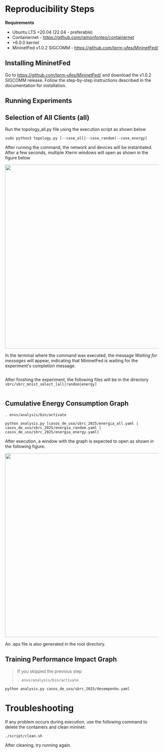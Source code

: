 # Reproducibility Steps

**Requirements**

- Ubuntu LTS +20.04 (22.04 - preferable)
- Containernet - https://github.com/ramonfontes/containernet
- +6.0.0 kernel
- MininetFed v1.0.2 SIGCOMM - https://github.com/lprm-ufes/MininetFed/

## Installing MininetFed

Go to https://github.com/lprm-ufes/MininetFed/ and download the v1.0.2 SIGCOMM release. Follow the step-by-step instructions described in the documentation for installation.

## Running Experiments

## Selection of All Clients (all)

Run the topology_all.py file using the execution script as shown below

```shell
sudo python3 topology.py [--case_all|--case_random|--case_energy]
```

After running the command, the network and devices will be instantiated. After a few seconds, multiple Xterm windows will open as shown in the figure below

<img src="https://github.com/lprm-ufes/MininetFed-LoWPAN/blob/topology-unico/images/terminais.png" width="600" alt=""/>

In the terminal where the command was executed, the message _Waiting for messages_ will appear, indicating that MininetFed is waiting for the experiment's completion message.

<img src="https://github.com/lprm-ufes/MininetFed-LoWPAN/blob/topology-unico/images/terminal.png" alt=""/>

After finishing the experiment, the following files will be in the directory `sbrc/sbrc_mnist_select_[all|random|energy]`

<img src="https://github.com/lprm-ufes/MininetFed-LoWPAN/blob/topology-unico/images/arquivos.png" alt=""/>

## Cumulative Energy Consumption Graph

```shell
. envs/analysis/bin/activate
```

```shell
python analysis.py [casos_de_uso/sbrc_2025/energia_all.yaml | casos_de_uso/sbrc_2025/energia_random.yaml | casos_de_uso/sbrc_2025/energia_energy.yaml]
```

After execution, a window with the graph is expected to open as shown in the following figure:

<img src="https://github.com/lprm-ufes/MininetFed-LoWPAN/blob/topology-unico/images/grafico.png" width="600" alt=""/>

An .eps file is also generated in the root directory.

## Training Performance Impact Graph

> If you skipped the previous step
>
> ```shell
> . envs/analysis/bin/activate
> ```

```shell
python analysis.py casos_de_uso/sbrc_2025/desempenho.yaml
```

# Troubleshooting

If any problem occurs during execution, use the following command to delete the containers and clean mininet:

```shell
./script/clean.sh
```

After cleaning, try running again.
